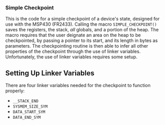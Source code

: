 ### Simple Checkpoint

This is the code for a simple checkpoint of a device's state, designed for use with the MSP430 (FR2433). Calling the macro `SIMPLE_CHECKPOINT()` saves the registers, the stack, _all_ globals, and a portion of the heap. The macro requires that the user deignate an area on the heap to be checkpointed, by passing a pointer to its start, and its length in bytes as parameters. The checkpointing routine is then able to infer all other properties of the checkpoint through the use of linker variables. Unfortunately, the use of linker variables requires some setup.

## Setting Up Linker Variables
There are four linker variables needed for the checkpoint to function properly:
- `__STACK_END`
- `SYSMEM_SIZE_SYM`
- `DATA_START_SYM`
- `DATA_END_SYM`
